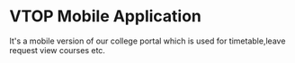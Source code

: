 # VTOP Mobile Application

It's a mobile version of our college portal which is used for timetable,leave request view courses etc.

